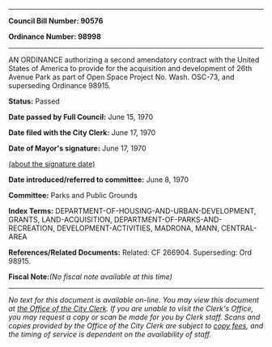 

********

**Council Bill Number: 90576**
   
**Ordinance Number: 98998**
********

 AN ORDINANCE authorizing a second amendatory contract with the United States of America to provide for the acquisition and development of 26th Avenue Park as part of Open Space Project No. Wash. OSC-73, and superseding Ordinance 98915.

**Status:** Passed
   
**Date passed by Full Council:** June 15, 1970
   
**Date filed with the City Clerk:** June 17, 1970
   
**Date of Mayor's signature:** June 17, 1970
   
[(about the signature date)](/~public/approvaldate.htm)
   
   
   
**Date introduced/referred to committee:** June 8, 1970
   
**Committee:** Parks and Public Grounds
   
   
**Index Terms:** DEPARTMENT-OF-HOUSING-AND-URBAN-DEVELOPMENT, GRANTS, LAND-ACQUISITION, DEPARTMENT-OF-PARKS-AND-RECREATION, DEVELOPMENT-ACTIVITIES, MADRONA, MANN, CENTRAL-AREA

**References/Related Documents:** Related: CF 266904. Superseding: Ord 98915.

**Fiscal Note:**_(No fiscal note available at this time)_
********

_No text for this document is available on-line. You may view this document at [the Office of the City Clerk](http://www.seattle.gov/leg/clerk/contactUs.htm). If you are unable to visit the Clerk's Office, you may request a copy or scan be made for you by Clerk staff. Scans and copies provided by the Office of the City Clerk are subject to [copy fees](http://clerk.seattle.gov/~public/clerkfees.htm), and the timing of service is dependent on the availability of staff._

